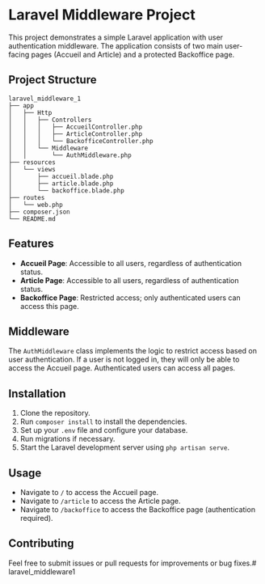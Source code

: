 # Laravel Middleware Project

This project demonstrates a simple Laravel application with user authentication middleware. The application consists of two main user-facing pages (Accueil and Article) and a protected Backoffice page.

## Project Structure

```
laravel_middleware_1
├── app
│   ├── Http
│   │   ├── Controllers
│   │   │   ├── AccueilController.php
│   │   │   ├── ArticleController.php
│   │   │   └── BackofficeController.php
│   │   └── Middleware
│   │       └── AuthMiddleware.php
├── resources
│   └── views
│       ├── accueil.blade.php
│       ├── article.blade.php
│       └── backoffice.blade.php
├── routes
│   └── web.php
├── composer.json
└── README.md
```

## Features

- **Accueil Page**: Accessible to all users, regardless of authentication status.
- **Article Page**: Accessible to all users, regardless of authentication status.
- **Backoffice Page**: Restricted access; only authenticated users can access this page.

## Middleware

The `AuthMiddleware` class implements the logic to restrict access based on user authentication. If a user is not logged in, they will only be able to access the Accueil page. Authenticated users can access all pages.

## Installation

1. Clone the repository.
2. Run `composer install` to install the dependencies.
3. Set up your `.env` file and configure your database.
4. Run migrations if necessary.
5. Start the Laravel development server using `php artisan serve`.

## Usage

- Navigate to `/` to access the Accueil page.
- Navigate to `/article` to access the Article page.
- Navigate to `/backoffice` to access the Backoffice page (authentication required).

## Contributing

Feel free to submit issues or pull requests for improvements or bug fixes.# laravel_middleware1
